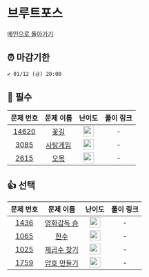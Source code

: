 # 브루트포스

[메인으로 돌아가기](https://github.com/ruruisryu/Python_algorithm)

## ⏰ 마감기한
```html
✔️ 01/12 (금) 20:00
```


## 🙏 필수

|                                   문제 번호                                   |                                  문제 이름                                  |                                        난이도                                         |  풀이 링크  | 
|:-------------------------------------------------------------------------:|:-----------------------------------------------------------------------:|:----------------------------------------------------------------------------------:| :-------: | 
| <a href="https://www.acmicpc.net/problem/14620" target="_blank">14620</a> | <a href="https://www.acmicpc.net/problem/14620" target="_blank">꽃길</a>  | <img height="25px" width="25px" src="https://static.solved.ac/tier_small/9.svg"/>  |  -  |  
|  <a href="https://www.acmicpc.net/problem/3085" target="_blank">3085</a>  | <a href="https://www.acmicpc.net/problem/3085" target="_blank">사탕게임</a> | <img height="25px" width="25px" src="https://static.solved.ac/tier_small/8.svg"/>  |  - | 
|  <a href="https://www.acmicpc.net/problem/2615" target="_blank">2615</a>  |  <a href="https://www.acmicpc.net/problem/2615" target="_blank">오목</a>  | <img height="25px" width="25px" src="https://static.solved.ac/tier_small/10.svg"/> |  -  | 



## 👍 선택

|                                   문제 번호                                   |                                   문제 이름                                   |                                        난이도                                         |  풀이 링크  | 
|:-------------------------------------------------------------------------:|:-------------------------------------------------------------------------:|:----------------------------------------------------------------------------------:| :-------: | 
| <a href="https://www.acmicpc.net/problem/1436" target="_blank">1436</a> | <a href="https://www.acmicpc.net/problem/1436" target="_blank">영화감독 숌</a> | <img height="25px" width="25px" src="https://static.solved.ac/tier_small/6.svg"/>  |  -  |  
|  <a href="https://www.acmicpc.net/problem/1065" target="_blank">1065</a>  |   <a href="https://www.acmicpc.net/problem/1065" target="_blank">한수</a>   | <img height="25px" width="25px" src="https://static.solved.ac/tier_small/7.svg"/>  |  - | 
|  <a href="https://www.acmicpc.net/problem/1025" target="_blank">1025</a>  | <a href="https://www.acmicpc.net/problem/1025" target="_blank">제곱수 찾기</a> | <img height="25px" width="25px" src="https://static.solved.ac/tier_small/11.svg"/> |  - | 
|  <a href="https://www.acmicpc.net/problem/1759" target="_blank">1759</a>  | <a href="https://www.acmicpc.net/problem/1759" target="_blank">암호 만들기</a> | <img height="25px" width="25px" src="https://static.solved.ac/tier_small/11.svg"/> |  - |